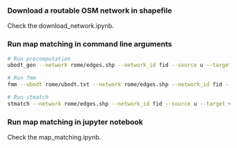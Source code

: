 ### Download a routable OSM network in shapefile

Check the download_network.ipynb.

### Run map matching in command line arguments

```bash
# Run precomputation
ubodt_gen --network rome/edges.shp --network_id fid --source u --target v --output rome/ubodt.txt --delta 0.03 --use_omp

# Run fmm
fmm --ubodt rome/ubodt.txt --network rome/edges.shp --network_id fid --source u --target v --gps rome/trips.csv -k 8 -r 0.003 -e 0.0005 --output rome/mr.txt --use_omp

# Run stmatch
stmatch --network rome/edges.shp --network_id fid --source u --target v --gps rome/trips.csv -k 8 -r 0.003 -e 0.0005 --output rome/mr.txt --use_omp --output_fields opath,cpath,mgeom
```

### Run map matching in jupyter notebook

Check the map_matching.ipynb.
